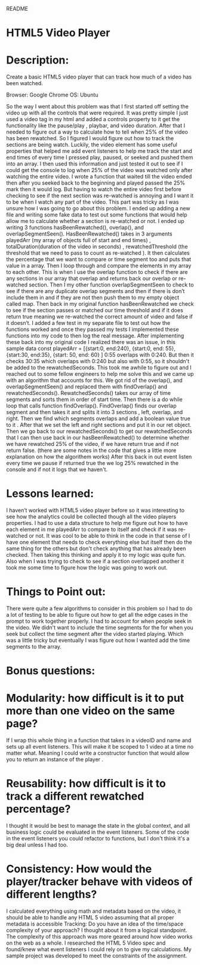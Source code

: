 README
# HTML5 Video Player

# Description:
Create a basic HTML5 video player that can track how much of a video has been watched.

Browser: Google Chrome
OS: Ubuntu

So the way I went about this problem was that I first started off setting the video up with all the controls that were required. It was pretty simple I just used a video tag in my html and added a controls property to it get the functionality like the pause/play , playbar, and video duration. After that I needed to figure out a way to calculate how to tell when 25% of the video has been rewatched. So I figured I would figure out how to track the sections are being watch. Luckily, the video element has some useful properties that helped me add event listeners to help me track the start and end times of every time I pressed play, paused, or seeked and pushed them into an array. I then used this information and just tested it out to see if I could get the console to log when 25% of the video was watched only after watching the entire video. I wrote a function that waited till the video ended then after you seeked back to the beginning and played passed the 25% mark then it would log. But having to watch the entire video first before checking to see if the next section was re-watched is annoying and I want it to be when I watch any part of the video. This part was tricky as I was unsure how I was going to go about this problem. I ended up adding a new file and writing some fake data to test out some functions that would help allow me to calculate whether a section is re-watched or not. I ended up writing 3 functions hasBeenRewatched(), overlap(), and overlapSegmentSeen(). HasBeenRewatched() takes in 3 arguments playedArr (my array of objects full of start and end times) , totalDuration(duration of the video in seconds) , rewatchedThreshold (the threshold that we need to pass to count as re-watched ). It then calculates the percentage that we want to compare or time segment too and puts that value in a array. Then I loop through and compare the elements in my array to each other. This is when I use the overlap function to check if there are any sections in our array that overlap and returns back our overlap or re-watched section. Then I my other function overlapSegmentSeen to check to see if there are any duplicate overlap segments and then if there is don’t include them in and if they are not then push them to my empty object called map. Then back in my original function hasBeenRewatched we check to see if the section passes or matched our time threshold and if it does return true meaning we re-watched the correct amount of video and false if it doesn’t. I added a few test in my separate file to test out how the functions worked and once they passed my tests I implemented these functions into my code to then log the real message. After implementing these back into my original code I realized there was an issue, in this sample data const playedArr = [{start:0, end:240}, {start:0, end: 55}, {start:30, end:35}, {start: 50, end: 60} ] 0:55 overlaps with 0:240. But then it checks 30:35 which overlaps with 0:240 but also with 0:55, so it shouldn't be added to the rewatchedSeconds. This took me awhile to figure out and I reached out to some fellow engineers to help me solve this and we came up with an algorithm that accounts for this. We got rid of the overlap(), and overlapSegmentSeen() and replaced them with findOverlap() and rewatchedSeconds(). RewatchedSeconds() takes our array of time segments and sorts them in order of start time. Then there is a do while loop that calls function findOverlap(). FindOverlap() finds our overlap segment and then takes it and splits it into 3 sections , left, overlap, and right. Then we find which segments overlaps and add a boolean value true to it . After that we set the left and right sections and put it in our ret object. Then we go back to our rewatchedSeconds() to get our rewatchedSeconds that I can then use back in our hasBeenRewatched() to determine whether we have rewatched 25% of the video, if we have return true and if not return false. (there are some notes in the code that gives a little more explanation on how the algorithem works) After this back in out event listen every time we pause if returned true the we log 25% rewatched in the console and if not it logs that we haven't.

# Lessons learned:

I haven’t worked with HTML5 video player before so it was interesting to see how the analytics could be collected though all the video players properties. I had to use a data structure to help me figure out how to have each element in me playedArr to compare to itself and check if it was re-watched or not. It was cool to be able to think in the code in that sense of I have one element that needs to check everything else but itself then do the same thing for the others but don't check anything that has already been checked. Then taking this thinking and apply it to my logic was quite fun. Also when I was trying to check to see if a section overlapped another it took me some time to figure how the logic was going to work out.

# Things to Point out:

There were quite a few algorithms to consider in this problem so I had to do a lot of testing to be able to figure out how to get all the edge cases in the prompt to work together properly. I had to account for when people seek in the video. We didn't want to include the time segments for the for when you seek but collect the time segment after the video started playing. Which was a little tricky but eventually I was figure out how I wanted add the time segments to the array.

# Bonus questions:

# Modularity: how difficult is it to put more than one video on the same page?

If I wrap this whole thing in a function that takes in a videoID and name and sets up all event listeners. This will make it be scoped to 1 video at a time no matter what. Meaning I could write a constructor function that would allow you to return an instance of the player .

# Reusability: how difficult is it to track a different rewatched percentage?

I thought it would be best to manage the state in the global context, and all business logic could be evaluated in the event listeners. Some of the code in the event listeners you could refactor to functions, but I don't think it's a big deal unless I had too.

# Consistency: How would the player/tracker behave with videos of different lengths?

I calculated everything using math and metadata based on the video, it should be able to handle any HTML 5 video assuming that all proper metadata is accessible
Tracking: Do you have an idea of the time/space complexity of your approach?
I thought about it from a logical standpoint. The complexity of this approach was more geared around how video works on the web as a whole. I researched the HTML 5 Video spec and found/knew what event listeners I could rely on to give my calculations. My sample project was developed to meet the constraints of the assignment.
